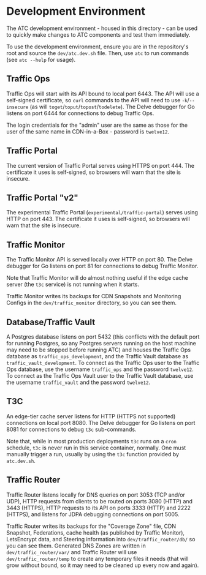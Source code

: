 <!--
	Licensed to the Apache Software Foundation (ASF) under one
	or more contributor license agreements.  See the NOTICE file
	distributed with this work for additional information
	regarding copyright ownership.  The ASF licenses this file
	to you under the Apache License, Version 2.0 (the
	"License"); you may not use this file except in compliance
	with the License.  You may obtain a copy of the License at

		http://www.apache.org/licenses/LICENSE-2.0

	Unless required by applicable law or agreed to in writing,
	software distributed under the License is distributed on an
	"AS IS" BASIS, WITHOUT WARRANTIES OR CONDITIONS OF ANY
	KIND, either express or implied.  See the License for the
	specific language governing permissions and limitations
	under the License.
-->

# Development Environment
The ATC development environment - housed in this directory - can be used to
quickly make changes to ATC components and test them immediately.

To use the development environment, ensure you are in the repository's root and
source the `dev/atc.dev.sh` file. Then, use `atc` to run commands (see
`atc --help` for usage).

## Traffic Ops
Traffic Ops will start with its API bound to local port 6443. The API will use a
self-signed certificate, so `curl` commands to the API will need to use
`-k`/`--insecure` (as will `toget`/`toput`/`topost`/`todelete`). The Delve
debugger for Go listens on port 6444 for connections to debug Traffic Ops.

The login credentials for the "admin" user are the same as those for the user of
the same name in CDN-in-a-Box - password is `twelve12`.

## Traffic Portal
The current version of Traffic Portal serves using HTTPS on port 444. The
certificate it uses is self-signed, so browsers will warn that the site is
insecure.

## Traffic Portal "v2"
The experimental Traffic Portal (`experimental/traffic-portal`) serves using
HTTP on port 443. The certificate it uses is self-signed, so browsers will warn
that the site is insecure.

## Traffic Monitor
The Traffic Monitor API is served locally over HTTP on port 80. The Delve
debugger for Go listens on port 81 for connections to debug Traffic Monitor.

Note that Traffic Monitor will do almost nothing useful if the edge cache server
(the `t3c` service) is not running when it starts.

Traffic Monitor writes its backups for CDN Snapshots and Monitoring Configs in
the `dev/traffic_monitor` directory, so you can see them.

## Database/Traffic Vault
A Postgres database listens on port 5432 (this conflicts with the default port
for running Postgres, so any Postgres servers running on the host machine may
need to be stopped before running ATC) and houses the Traffic Ops database as
`traffic_ops_development`, and the Traffic Vault database as
`traffic_vault_development`. To connect as the Traffic Ops user to the Traffic
Ops database, use the username `traffic_ops` and the password `twelve12`. To
connect as the Traffic Ops Vault user to the Traffic Vault database, use the
username `traffic_vault` and the password `twelve12`.

## T3C
An edge-tier cache server listens for HTTP (HTTPS not supported) connections on
local port 8080. The Delve debugger for Go listens on port 8081 for connections
to debug `t3c` sub-commands.

Note that, while in most production deployments `t3c` runs on a `cron` schedule,
`t3c` is never run in this service container, normally. One must manually trigger
a run, usually by using the `t3c` function provided by `atc.dev.sh`.

## Traffic Router
Traffic Router listens locally for DNS queries on port 3053 (TCP and/or UDP),
HTTP requests from clients to be routed on ports 3080 (HTTP) and 3443 (HTTPS),
HTTP requests to its API on ports 3333 (HTTP) and 2222 (HTTPS), and listens for
JDPA debugging connections on port 5005.

Traffic Router writes its backups for the "Coverage Zone" file, CDN Snapshot,
Federations, cache health (as published by Traffic Monitor), LetsEncrypt data,
and Steering information into `dev/traffic_router/db/` so you can see them.
Generated DNS Zones are written in `dev/traffic_router/var/` and Traffic Router
will use `dev/traffic_router/temp` to create any temporary files it needs (that
will grow without bound, so it may need to be cleaned up every now and again).
